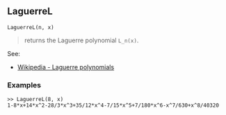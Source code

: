 ## LaguerreL

```
LaguerreL(n, x)
```

> returns the Laguerre polynomial `L_n(x)`.

See:  
* [Wikipedia - Laguerre polynomials](https://en.wikipedia.org/wiki/Laguerre_polynomials)

### Examples

```   
>> LaguerreL(8, x)    
1-8*x+14*x^2-28/3*x^3+35/12*x^4-7/15*x^5+7/180*x^6-x^7/630+x^8/40320
```
    